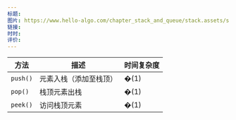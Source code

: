 ```yaml
---
标题: 
图片: https://www.hello-algo.com/chapter_stack_and_queue/stack.assets/stack_operations.png
链接: 
时时: 
评价:
---
```




| 方法       | 描述          | 时间复杂度 |
| -------- | ----------- | ----- |
| `push()` | 元素入栈（添加至栈顶） | �(1)  |
| `pop()`  | 栈顶元素出栈      | �(1)  |
| `peek()` | 访问栈顶元素      | �(1)  |


